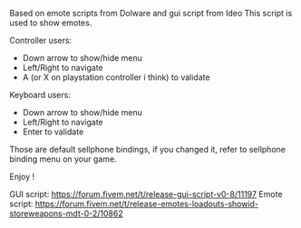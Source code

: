 Based on emote scripts from Dolware and gui script from Ideo
This script is used to show emotes.

Controller users:
 - Down arrow to show/hide menu
 - Left/Right to navigate
 - A (or X on playstation controller i think) to validate
 
Keyboard users:
 - Down arrow to show/hide menu
 - Left/Right to navigate
 - Enter to validate
 
Those are default sellphone bindings, if you changed it, refer to sellphone binding menu on your game.

Enjoy !

GUI script: https://forum.fivem.net/t/release-gui-script-v0-8/11197
Emote script: https://forum.fivem.net/t/release-emotes-loadouts-showid-storeweapons-mdt-0-2/10862